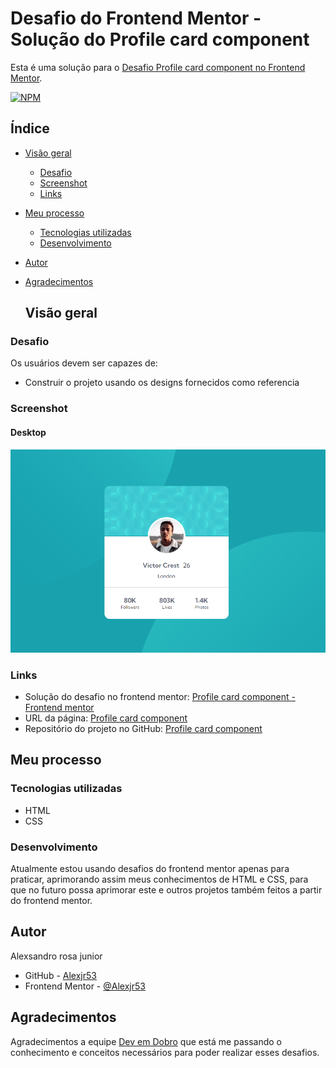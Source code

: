# Desafio do Frontend Mentor - Solução do Profile card component

Esta é uma solução para o [Desafio Profile card component no Frontend Mentor](https://www.frontendmentor.io/challenges/profile-card-component-cfArpWshJ).

[![NPM](https://img.shields.io/bower/l/MI)](https://github.com/Alexjr53/Profile-card-component/blob/main/LICENSE)

## Índice

- [Visão geral](#visão-geral)
  - [Desafio](#desafio)
  - [Screenshot](#screenshot)
  - [Links](#links)
- [Meu processo](#meu-processo)
  - [Tecnologias utilizadas](#tecnologias-utilizadas)
  - [Desenvolvimento](#desenvolvimento)
- [Autor](#autor)
- [Agradecimentos](#agradecimentos)

  ## Visão geral

### Desafio

Os usuários devem ser capazes de:

- Construir o projeto usando os designs fornecidos como referencia

### Screenshot
#### Desktop
![cartão do perfil](src/design/screenshot.png)

### Links

- Solução do desafio no frontend mentor: [Profile card component - Frontend mentor](https://www.frontendmentor.io/solutions/profile-card-component-G6jIqxezCw)
- URL da página: [Profile card component](https://alexjr53.github.io/Profile-card-component/) 
- Repositório do projeto no GitHub: [Profile card component](https://github.com/Alexjr53/Profile-card-component)

## Meu processo

### Tecnologias utilizadas

- HTML
- CSS

### Desenvolvimento

Atualmente estou usando desafios do frontend mentor apenas para praticar, aprimorando assim meus conhecimentos de HTML e CSS, para que no futuro possa aprimorar este e outros projetos também feitos a partir do frontend mentor.

## Autor
Alexsandro rosa junior

- GitHub - [Alexjr53](https://github.com/Alexjr53)
- Frontend Mentor - [@Alexjr53](https://www.frontendmentor.io/profile/Alexjr53)

## Agradecimentos
Agradecimentos a equipe [Dev em Dobro](https://www.instagram.com/devemdobro/) que está me passando o conhecimento e conceitos necessários para poder realizar esses desafios.
